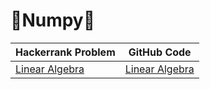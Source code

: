 # :rocket:Numpy:rocket:

| Hackerrank Problem | GitHub Code |
| -|- |
| [Linear Algebra](https://www.hackerrank.com/challenges/np-linear-algebra/problem) | [Linear Algebra](https://github.com/soaibsafi/Competitive-programming/blob/master/HakerRank/Python/Linear%20Algebra.py) |
